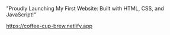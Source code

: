  "Proudly Launching My First Website: Built with HTML, CSS, and JavaScript!"

https://coffee-cup-brew.netlify.app
 
